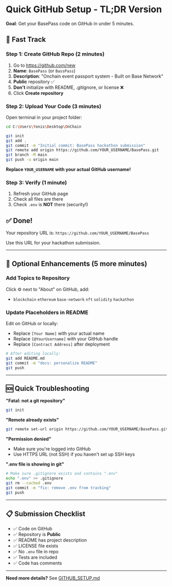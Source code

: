 # Quick GitHub Setup - TL;DR Version

**Goal**: Get your BasePass code on GitHub in under 5 minutes.

## 🚀 Fast Track

### Step 1: Create GitHub Repo (2 minutes)

1. Go to https://github.com/new
2. **Name**: `BasePass` (or `BassPass`)
3. **Description**: "Onchain event passport system - Built on Base Network"
4. **Public** repository ✅
5. **Don't** initialize with README, .gitignore, or license ❌
6. Click **Create repository**

### Step 2: Upload Your Code (3 minutes)

Open terminal in your project folder:

```bash
cd C:\Users\Yonis\Desktop\OnChain

git init
git add .
git commit -m "Initial commit: BasePass hackathon submission"
git remote add origin https://github.com/YOUR_USERNAME/BasePass.git
git branch -M main
git push -u origin main
```

**Replace `YOUR_USERNAME` with your actual GitHub username!**

### Step 3: Verify (1 minute)

1. Refresh your GitHub page
2. Check all files are there
3. Check `.env` is **NOT** there (security!)

## ✅ Done!

Your repository URL is: `https://github.com/YOUR_USERNAME/BasePass`

Use this URL for your hackathon submission.

---

## 🎨 Optional Enhancements (5 more minutes)

### Add Topics to Repository

Click ⚙️ next to "About" on GitHub, add:
- `blockchain` `ethereum` `base-network` `nft` `solidity` `hackathon`

### Update Placeholders in README

Edit on GitHub or locally:
- Replace `[Your Name]` with your actual name
- Replace `[@YourUsername]` with your GitHub handle
- Replace `[Contract Address]` after deployment

```bash
# After editing locally:
git add README.md
git commit -m "docs: personalize README"
git push
```

---

## 🆘 Quick Troubleshooting

**"Fatal: not a git repository"**
```bash
git init
```

**"Remote already exists"**
```bash
git remote set-url origin https://github.com/YOUR_USERNAME/BasePass.git
```

**"Permission denied"**
- Make sure you're logged into GitHub
- Use HTTPS URL (not SSH) if you haven't set up SSH keys

**".env file is showing in git"**
```bash
# Make sure .gitignore exists and contains ".env"
echo ".env" >> .gitignore
git rm --cached .env
git commit -m "fix: remove .env from tracking"
git push
```

---

## 📋 Submission Checklist

- ✅ Code on GitHub
- ✅ Repository is **Public**
- ✅ README has project description
- ✅ LICENSE file exists
- ✅ No `.env` file in repo
- ✅ Tests are included
- ✅ Code has comments

---

**Need more details?** See [GITHUB_SETUP.md](GITHUB_SETUP.md)

